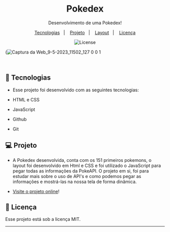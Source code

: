 <h1 align="center"> Pokedex </h1>

<p align="center">
Desenvolvimento de uma Pokedex! <br/>
</p>

<p align="center">
  <a href="#-tecnologias">Tecnologias</a>&nbsp;&nbsp;&nbsp;|&nbsp;&nbsp;&nbsp;
  <a href="#-projeto">Projeto</a>&nbsp;&nbsp;&nbsp;|&nbsp;&nbsp;&nbsp;
  <a href="#-layout">Layout</a>&nbsp;&nbsp;&nbsp;|&nbsp;&nbsp;&nbsp;
  <a href="#memo-licença">Licença</a>
</p>

<p align="center">
  <img alt="License" src="https://img.shields.io/static/v1?label=license&message=MIT&color=49AA26&labelColor=000000">
</p>


(![Captura da Web_9-5-2023_11502_127 0 0 1](https://github.com/Gabnns/Pokedex/assets/86312347/10d3de78-a08a-49b3-ae6d-9617e9154f2b)




<br>

## 🚀 Tecnologias

- Esse projeto foi desenvolvido com as seguintes tecnologias:

- HTML e CSS
- JavaScript
- Github
- Git

## 💻 Projeto

- A Pokedex desenvolvida, conta com os 151 primeiros pokemons, o layout foi desenvolvido em Html e CSS e foi utilizado o JavaScript para pegar todas as informações da PokeAPI. O projeto em si, foi para estudar mais sobre o uso de API's e como podemos pegar as informações e mostrá-las na nossa tela de forma dinâmica.

- [Visite o projeto online]()!


## :memo: Licença

Esse projeto está sob a licença MIT.

---
